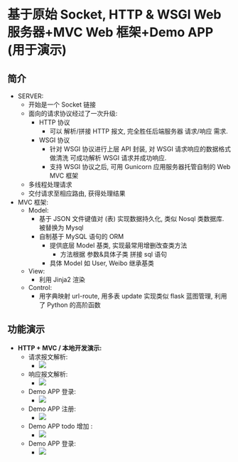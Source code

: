 基于原始 Socket, HTTP & WSGI Web 服务器+MVC Web 框架+Demo APP (用于演示)
===


简介
---

- SERVER:
    - 开始是一个 Socket 链接
    - 面向的请求协议经过了一次升级:
        - HTTP 协议
            - 可以 解析/拼接 HTTP 报文, 完全胜任后端服务器 请求/响应 需求.
        - WSGI 协议
            - 针对 WSGI 协议进行上层 API 封装, 对 WSGI 请求响应的数据格式做清洗 可成功解析 WSGI 请求并成功响应.
            - 支持 WSGI 协议之后, 可用 Gunicorn 应用服务器托管自制的 Web MVC 框架
    - 多线程处理请求
    - 交付请求至相应路由, 获得处理结果
- MVC 框架:
    - Model:
        - 基于 JSON 文件键值对 (表) 实现数据持久化, 类似 Nosql 类数据库. 被替换为 Mysql
        - 自制基于 MySQL 语句的 ORM
            - 提供底层 Model 基类, 实现最常用增删改查类方法
                - 方法根据 参数&具体子类 拼接 sql 语句
            - 具体 Model 如 User, Weibo 继承基类
    - View:
        - 利用 Jinja2 渲染
    - Control: 
        - 用字典映射 url-route, 用多表 update 实现类似 flask 蓝图管理, 利用了 Python 的高阶函数
            
            
功能演示
---

- **HTTP + MVC / 本地开发演示:**
    - 请求报文解析:
        - ![](image/request2.gif)
    - 响应报文解析:
        - ![](image/response2.gif)
    -  Demo APP 登录:
        - ![](image/login2.gif)
    -  Demo APP 注册:
        - ![](image/register2.gif)
    - Demo APP todo 增加 :
        - ![](image/todo-add_update_delete2.gif)
    - Demo APP 登录:
        - ![](image/weibo-add_update_delete2.gif)
        

